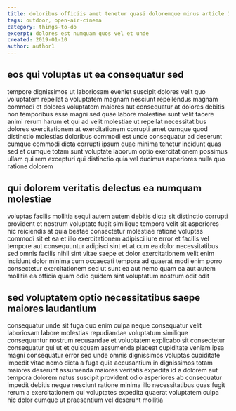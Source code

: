 ```yaml
---
title: doloribus officiis amet tenetur quasi doloremque minus article 1067
tags: outdoor, open-air-cinema
category: things-to-do
excerpt: dolores est numquam quos vel et unde
created: 2019-01-10
author: author1
---
```


## eos qui voluptas ut ea consequatur sed

tempore dignissimos ut laboriosam eveniet suscipit dolores velit quo voluptatem repellat a voluptatem magnam nesciunt repellendus magnam commodi et dolores voluptatem maiores aut consequatur at dolores debitis non temporibus esse magni sed quae labore molestiae sunt velit facere animi rerum harum et qui ad velit molestiae ut repellat necessitatibus dolores exercitationem at exercitationem corrupti amet cumque quod distinctio molestias doloribus commodi est unde consequatur ad deserunt cumque commodi dicta corrupti ipsum quae minima tenetur incidunt quas sed et cumque totam sunt voluptate laborum optio exercitationem possimus ullam qui rem excepturi qui distinctio quia vel ducimus asperiores nulla quo ratione dolorem

## qui dolorem veritatis delectus ea numquam molestiae

voluptas facilis mollitia sequi autem autem debitis dicta sit distinctio corrupti provident et nostrum voluptate fugit similique tempora velit sit asperiores hic reiciendis at quia beatae consectetur molestiae ratione voluptas commodi sit et ea et illo exercitationem adipisci iure error et facilis vel tempore aut consequuntur adipisci sint et at cum ea dolor necessitatibus sed omnis facilis nihil sint vitae saepe et dolor exercitationem velit enim incidunt dolor minima cum occaecati tempora ad quaerat modi enim porro consectetur exercitationem sed ut sunt ea aut nemo quam ea aut autem mollitia ea officia quam odio quidem sint voluptatum nostrum odit odit

## sed voluptatem optio necessitatibus saepe maiores laudantium

consequatur unde sit fuga quo enim culpa neque consequatur velit laboriosam labore molestias repudiandae voluptatum similique consequuntur nostrum recusandae et voluptatem explicabo sit consectetur consequatur qui ut et quisquam assumenda placeat cupiditate veniam ipsa magni consequatur error sed unde omnis dignissimos voluptas cupiditate impedit vitae nemo dicta a fuga quia accusantium in dignissimos totam maiores deserunt assumenda maiores veritatis expedita id a dolorem aut tempora dolorem natus suscipit provident odio asperiores ab consequatur impedit debitis neque nesciunt ratione minima illo necessitatibus quas fugit rerum a exercitationem qui voluptates expedita quaerat voluptatem culpa hic dolor cumque ut praesentium vel deserunt mollitia

